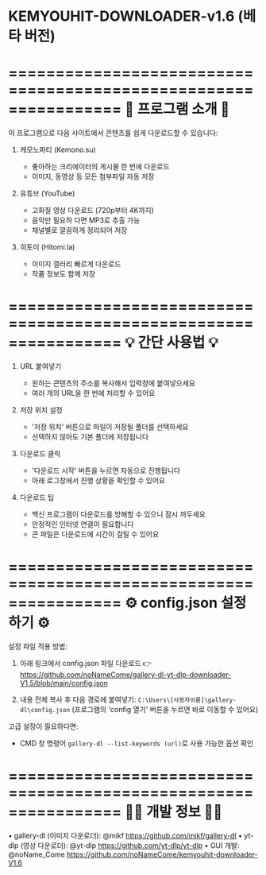 # KEMYOUHIT-DOWNLOADER-v1.6  (베타 버전)

================================================================
🚀 프로그램 소개 🚀
================================================================
이 프로그램으로 다음 사이트에서 콘텐츠를 쉽게 다운로드할 수 있습니다:

1. 케모노파티 (Kemono.su)
   - 좋아하는 크리에이터의 게시물 한 번에 다운로드
   - 이미지, 동영상 등 모든 첨부파일 자동 저장

2. 유튜브 (YouTube)
   - 고화질 영상 다운로드 (720p부터 4K까지)
   - 음악만 필요하 다면 MP3로 추출 가능
   - 채널별로 깔끔하게 정리되어 저장

3. 히토미 (Hitomi.la)
   - 이미지 갤러리 빠르게 다운로드
   - 작품 정보도 함께 저장

================================================================
💡 간단 사용법 💡
================================================================

1. URL 붙여넣기
   - 원하는 콘텐츠의 주소를 복사해서 입력창에 붙여넣으세요
   - 여러 개의 URL을 한 번에 처리할 수 있어요

2. 저장 위치 설정
   - '저장 위치' 버튼으로 파일이 저장될 폴더를 선택하세요
   - 선택하지 않아도 기본 폴더에 저장됩니다

3. 다운로드 클릭
   - '다운로드 시작' 버튼을 누르면 자동으로 진행됩니다
   - 아래 로그창에서 진행 상황을 확인할 수 있어요

4. 다운로드 팁
   - 백신 프로그램이 다운로드를 방해할 수 있으니 잠시 꺼두세요
   - 안정적인 인터넷 연결이 필요합니다
   - 큰 파일은 다운로드에 시간이 걸릴 수 있어요

================================================================
⚙️ config.json 설정하기 ⚙️
================================================================

설정 파일 적용 방법:
1. 아래 링크에서 config.json 파일 다운로드
   👉 https://github.com/noNameCome/gallery-dl-yt-dlp-downloader-V1.5/blob/main/config.json

2. 내용 전체 복사 후 다음 경로에 붙여넣기:
   `C:\Users\[사용자이름]\gallery-dl\config.json`
   (프로그램의 'config 열기' 버튼을 누르면 바로 이동할 수 있어요)

고급 설정이 필요하다면:
- CMD 창 명령어 `gallery-dl --list-keywords (url)`로 사용 가능한 옵션 확인

================================================================
👨‍💻 개발 정보 👨‍💻
================================================================
• gallery-dl (이미지 다운로더): @mikf https://github.com/mikf/gallery-dl
• yt-dlp (영상 다운로더): @yt-dlp https://github.com/yt-dlp/yt-dlp
• GUI 개발: @noName_Come https://github.com/noNameCome/kemyouhit-downloader-V1.6
